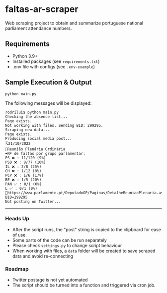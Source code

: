 # faltas-ar-scraper
Web scraping project to obtain and summarize portuguese national parliament attendance numbers.

## Requirements

  * Python 3.9+
  * Installed packages (see `requirements.txt`)
  * .env file with configs (see `.env-example`)

## Sample Execution & Output

```
python main.py
```

The following messages will be displayed:

```
rodrilui$ python main.py
Checking the absence list...
Page exists.
Not working with files. Sending BID: 299295.
Scraping new data...
Page exists.
Producing social media post...
🗓️21/10/2022
📝Reunião Plenária Ordinária
➡️Nº de faltas por grupo parlamentar:
PS ❌ : 11/120 (9%)
PSD ❌ : 8/77 (10%)
IL ❌ : 2/8 (25%)
CH ❌ : 1/12 (8%)
PCP ❌ : 1/6 (17%)
BE ❌ : 1/5 (20%)
PAN ✅ : 0/1 (0%)
L ✅ : 0/1 (0%)
🔗https://www.parlamento.pt/DeputadoGP/Paginas/DetalheReuniaoPlenaria.aspx?BID=299295
Not posting on Twitter...
```
---
### Heads Up
* After the script runs, the "post" string is copied to the clipboard for ease of use.
* Some parts of the code can be run separately
* Please check `settings.py` to change script behaviour
* When working with files, a `data` folder will be created to save scraped data and avoid re-connecting

### Roadmap
* Twitter postage is not yet automated
* The script should be turned into a function and triggered via cron job.
